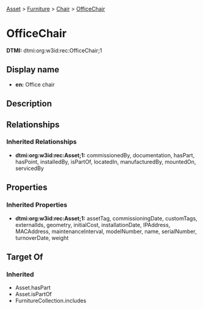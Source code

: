 [Asset](../../Asset.md) > [Furniture](../Furniture.md) > [Chair](Chair.md) > [OfficeChair](.)
# OfficeChair
**DTMI:** dtmi:org:w3id:rec:OfficeChair;1
## Display name
- **en:** Office chair
## Description
## Relationships
### Inherited Relationships
* **dtmi:org:w3id:rec:Asset;1:** commissionedBy, documentation, hasPart, hasPoint, installedBy, isPartOf, locatedIn, manufacturedBy, mountedOn, servicedBy
## Properties
### Inherited Properties
* **dtmi:org:w3id:rec:Asset;1:** assetTag, commissioningDate, customTags, externalIds, geometry, initialCost, installationDate, IPAddress, MACAddress, maintenanceInterval, modelNumber, name, serialNumber, turnoverDate, weight
## Target Of
### Inherited
* Asset.hasPart
* Asset.isPartOf
* FurnitureCollection.includes
